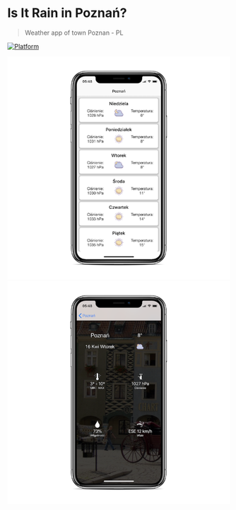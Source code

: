 # Is It Rain in Poznań?
> Weather app of town Poznan - PL 

[![Platform](https://img.shields.io/cocoapods/p/LFAlertController.svg?style=flat)](http://cocoapods.org/pods/LFAlertController)


![](https://github.com/mindelicious/Is-it-raining-in-Poznan/blob/master/icons/IMG_2218_iphonexspacegrey_portrait.png)
![](https://github.com/mindelicious/Is-it-raining-in-Poznan/blob/master/icons/IMG_2219_iphonexspacegrey_portrait.png)
